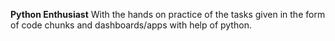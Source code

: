 **Python Enthusiast**
With the hands on practice of the tasks given in the form of code chunks and dashboards/apps with help of python.
